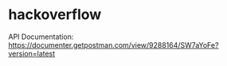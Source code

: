 # hackoverflow

API Documentation:
https://documenter.getpostman.com/view/9288164/SW7aYoFe?version=latest
